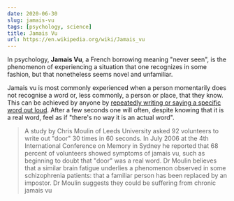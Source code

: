 ```yaml
---
date: 2020-06-30
slug: jamais-vu
tags: [psychology, science]
title: Jamais Vu
url: https://en.wikipedia.org/wiki/Jamais_vu
---
```


In psychology, **Jamais Vu**, a French borrowing meaning "never seen", is the phenomenon of experiencing a situation that one recognizes in some fashion, but that nonetheless seems novel and unfamiliar.

Jamais vu is most commonly experienced when a person momentarily does not recognise a word or, less commonly, a person or place, that they know. This can be achieved by anyone by [repeatedly writing or saying a specific word out loud](https://en.wikipedia.org/wiki/Semantic_satiation). After a few seconds one will often, despite knowing that it is a real word, feel as if "there's no way it is an actual word".

> A study by Chris Moulin of Leeds University asked 92 volunteers to write out "door" 30 times in 60 seconds. In July 2006 at the 4th International Conference on Memory in Sydney he reported that 68 percent of volunteers showed symptoms of jamais vu, such as beginning to doubt that "door" was a real word. Dr Moulin believes that a similar brain fatigue underlies a phenomenon observed in some schizophrenia patients: that a familiar person has been replaced by an impostor. Dr Moulin suggests they could be suffering from chronic jamais vu